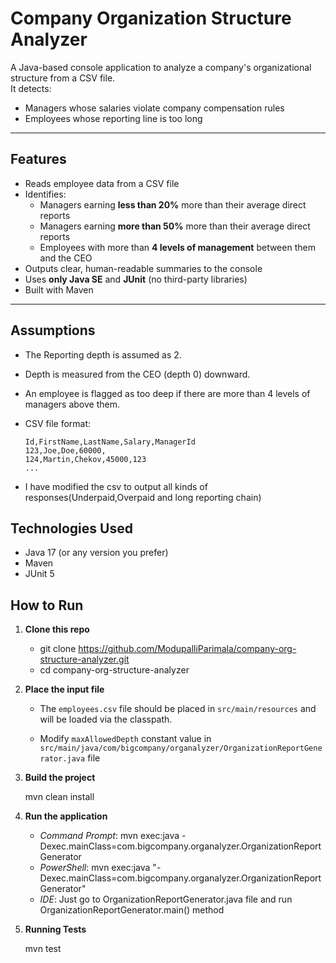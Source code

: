 # Company Organization Structure Analyzer

A Java-based console application to analyze a company's organizational structure from a CSV file.  
It detects:

- Managers whose salaries violate company compensation rules
- Employees whose reporting line is too long

---

## Features

- Reads employee data from a CSV file
- Identifies:
    - Managers earning **less than 20%** more than their average direct reports
    - Managers earning **more than 50%** more than their average direct reports
    - Employees with more than **4 levels of management** between them and the CEO
- Outputs clear, human-readable summaries to the console
- Uses **only Java SE** and **JUnit** (no third-party libraries)
- Built with Maven

---

## Assumptions


- The Reporting depth is assumed as 2.
- Depth is measured from the CEO (depth 0) downward.
- An employee is flagged as too deep if there are more than 4 levels of managers above them.

- CSV file format:

  ```csv
  Id,FirstName,LastName,Salary,ManagerId
  123,Joe,Doe,60000,
  124,Martin,Chekov,45000,123
  ...
- I have modified the csv to output all kinds of responses(Underpaid,Overpaid and long reporting chain)

## Technologies Used
- Java 17 (or any version you prefer)
- Maven
- JUnit 5

## How to Run

1. **Clone this repo**

    - git clone https://github.com/ModupalliParimala/company-org-structure-analyzer.git
    - cd company-org-structure-analyzer

2. **Place the input file**

    - The `employees.csv` file should be placed in `src/main/resources` and will be loaded via the classpath.
   
    - Modify `maxAllowedDepth` constant value in `src/main/java/com/bigcompany/organalyzer/OrganizationReportGenerator.java` file

3. **Build the project**

    mvn clean install

4. **Run the application**

    - *Command Prompt*: mvn exec:java -Dexec.mainClass=com.bigcompany.organalyzer.OrganizationReportGenerator
    - *PowerShell*: mvn exec:java "-Dexec.mainClass=com.bigcompany.organalyzer.OrganizationReportGenerator"
    - *IDE*: Just go to OrganizationReportGenerator.java file and run OrganizationReportGenerator.main() method 

5. **Running Tests**

   mvn test
